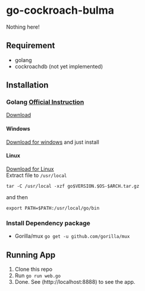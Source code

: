 # go-cockroach-bulma
Nothing here!

## Requirement
- golang
- cockroachdb (not yet implemented)

## Installation
### Golang [Official Instruction](https://golang.org/doc/install)
[Download](https://golang.org/dl/)
#### Windows
[Download for windows](https://dl.google.com/go/go1.12.5.windows-amd64.msi) and just install
#### Linux
[Download for Linux](https://dl.google.com/go/go1.12.5.linux-amd64.tar.gz)  
Extract file to `/usr/local`

`tar -C /usr/local -xzf go$VERSION.$OS-$ARCH.tar.gz`  

and then  

`export PATH=$PATH:/usr/local/go/bin`

### Install Dependency package
- Gorilla/mux `go get -u github.com/gorilla/mux`

## Running App
1. Clone this repo  
2. Run `go run web.go`
3. Done. See (http://localhost:8888) to see the app.